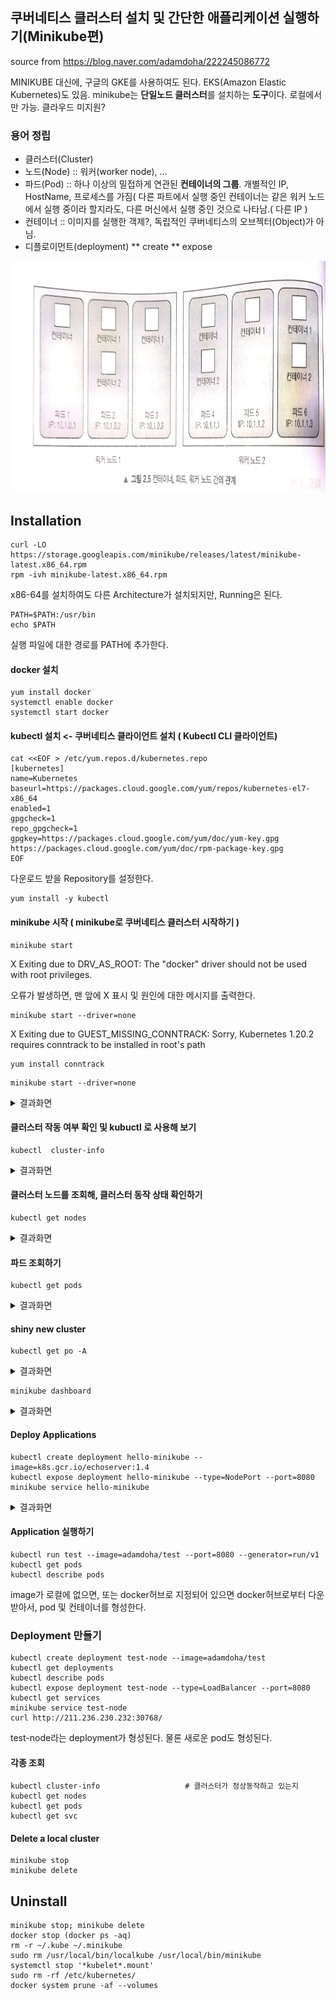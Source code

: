 
## 쿠버네티스 클러스터 설치 및 간단한 애플리케이션 실행하기(Minikube편)
source from  https://blog.naver.com/adamdoha/222245086772

MINIKUBE 대신에,  구글의 GKE를 사용하여도 된다.   EKS(Amazon Elastic Kubernetes)도 있음.
minikube는 **단일노드 클러스터**를 설치하는 **도구**이다. 로컬에서만 가능. 클라우드 미지원?

### 용어 정립
* 클러스터(Cluster)
* 노드(Node) :: 워커(worker node), ...
* 파드(Pod) :: 하나 이상의 밀접하게 연관된 **컨테이너의 그룹**.  개별적인 IP, HostName, 프로세스를 가짐( 다른 파트에서 실행 중인 컨테이너는 같은 워커 노드에서 실행 중이라 할지라도, 다른 머신에서 실행 중인 것으로 나타남.( 다른 IP )
* 컨테이너 :: 이미지를 실행한 객제?,  독립적인 쿠버네티스의 오브젝터(Object)가 아님.
* 디플로이먼트(deployment)
** create
** expose


<img src="KubernetesInAction.png" width="700" height="370">


## Installation
```
curl -LO https://storage.googleapis.com/minikube/releases/latest/minikube-latest.x86_64.rpm
rpm -ivh minikube-latest.x86_64.rpm
```
x86-64를 설치하여도 다른 Architecture가 설치되지만, Running은 된다.

```
PATH=$PATH:/usr/bin
echo $PATH
```
실행 파일에 대한 경로를 PATH에 추가한다. 

#### docker 설치
```
yum install docker
systemctl enable docker
systemctl start docker
```

#### kubectl 설치 <- 쿠버네티스 클라이언트 설치 ( Kubectl CLI 클라이언트)
```
cat <<EOF > /etc/yum.repos.d/kubernetes.repo
[kubernetes]
name=Kubernetes
baseurl=https://packages.cloud.google.com/yum/repos/kubernetes-el7-x86_64
enabled=1
gpgcheck=1
repo_gpgcheck=1
gpgkey=https://packages.cloud.google.com/yum/doc/yum-key.gpg https://packages.cloud.google.com/yum/doc/rpm-package-key.gpg
EOF
```
다운로드 받을 Repository를 설정한다.

```
yum install -y kubectl
```

#### minikube 시작 ( minikube로 쿠버네티스 클러스터 시작하기 )
```
minikube start
```
X Exiting due to DRV_AS_ROOT: The "docker" driver should not be used with root privileges.

오류가 발생하면, 맨 앞에 X 표시 및 원인에 대한 메시지를 출력한다.


```
minikube start --driver=none
```
X Exiting due to GUEST_MISSING_CONNTRACK: Sorry, Kubernetes 1.20.2 requires conntrack to be installed in root's path

```
yum install conntrack
```

```
minikube start --driver=none
```
<details><summary>결과화면</summary>
* minikube v1.18.1 on Centos 7.3.1611 (kvm/amd64)  <br>
* Using the none driver based on user configuration  <br>
* Starting control plane node minikube in cluster minikube  <br>
* Running on localhost (CPUs=4, Memory=3790MB, Disk=102388MB) ...  <br>
* OS release is CentOS Linux 7 (Core)  <br>
    > kubelet: 108.73 MiB / 108.73 MiB [-------------] 100.00% 7.17 MiB p/s 16s  <br>
  - Generating certificates and keys ...  <br>
  - Booting up control plane ...  <br>
  - Configuring RBAC rules ...  <br>
* Configuring local host environment ...  <br>
*  <br>
! The 'none' driver is designed for experts who need to integrate with an existing VM  <br>
* Most users should use the newer 'docker' driver instead, which does not require root!  <br>
* For more information, see: https://minikube.sigs.k8s.io/docs/reference/drivers/none/  <br>
*  <br>
! kubectl and minikube configuration will be stored in /root  <br>
! To use kubectl or minikube commands as your own user, you may need to relocate them. For example, to overwrite your own settings, run:  <br>
*  <br>
  - sudo mv /root/.kube /root/.minikube $HOME  <br>
  - sudo chown -R $USER $HOME/.kube $HOME/.minikube  <br>  
*  <br>
* This can also be done automatically by setting the env var CHANGE_MINIKUBE_NONE_USER=true  <br>
* Verifying Kubernetes components...  <br>
  - Using image gcr.io/k8s-minikube/storage-provisioner:v4  <br>
* Enabled addons: default-storageclass, storage-provisioner  <br>
* Done! kubectl is now configured to use "minikube" cluster and "default" namespace by default  <br>
</details>

#### 클러스터 작동 여부 확인 및 kubuctl 로 사용해 보기
```
kubectl  cluster-info
```
<details><summary> 결과화면 </summary>
Kubernetes control plane is running at https://10.0.0.2:8443
KubeDNS is running at https://10.0.0.2:8443/api/v1/namespaces/kube-system/services/kube-dns:dns/proxy
</details>

#### 클러스터 노드를 조회해, 클러스터 동작 상태 확인하기
```
kubectl get nodes
```
<details><summary> 결과화면 </summary>
NAME        STATUS   ROLES                  AGE   VERSION
localhost   Ready    control-plane,master   13h   v1.20.2
</details>

#### 파드 조회하기
```
kubectl get pods
```
<details><summary> 결과화면 </summary>
| NAME    |                     READY |  STATUS  |  RESTARTS   |AGE |   <br>
| ------  |  ----------               |  -------  | ---------   | --- |   <br>
|test      |                      1/1  |  Running  |  0          | 13h |   <br>
|test-node-5c769c86cc-w9jt5 |  1/1   |  Running |   0   |        13h    |   <br>
</details>


#### shiny new cluster
```
kubectl get po -A
```
<details><summary> 결과화면 </summary>
NAMESPACE     NAME                                READY   STATUS    RESTARTS   AGE             <br>
kube-system   coredns-74ff55c5b-xst4m             1/1     Running   0          8m20s           <br>  
kube-system   etcd-localhost                      1/1     Running   0          8m30s           <br>
kube-system   kube-apiserver-localhost            1/1     Running   0          8m30s           <br>
kube-system   kube-controller-manager-localhost   1/1     Running   0          8m30s           <br>
kube-system   kube-proxy-fwmtn                    1/1     Running   0          8m20s           <br>
kube-system   kube-scheduler-localhost            1/1     Running   0          8m30s           <br>
kube-system   storage-provisioner                 1/1     Running   0          8m36s           <br>
</details>



```
minikube dashboard
```
<details><summary> 결과화면 </summary>
http://211.236.230.232:38012/api/v1/namespaces/kubernetes-dashboard/services/http:kubernetes-dashboard:/proxy/#1/pod?namespace=kube-system    
</details>

#### Deploy Applications
```
kubectl create deployment hello-minikube --image=k8s.gcr.io/echoserver:1.4
kubectl expose deployment hello-minikube --type=NodePort --port=8080
minikube service hello-minikube
```
<details><summary> 결과화면 </summary>
|-----------|----------------|-------------|-----------------------|  <br>
| NAMESPACE |      NAME      | TARGET PORT |          URL          |  <br>
|-----------|----------------|-------------|-----------------------|  <br>
| default   | hello-minikube |        8080 | http://10.0.0.2:30768 |  <br>
|-----------|----------------|-------------|-----------------------|  <br>
* Opening service default/hello-minikube in default browser...        <br>
  - http://10.0.0.2:30768                                             <br>
 ==> CloudIT에서는  외부 IP 즉 http://211.236.230.232:30768            <br>
</details>

#### Application 실행하기
```
kubectl run test --image=adamdoha/test --port=8080 --generator=run/v1
kubectl get pods
kubectl describe pods
```
image가 로컬에 없으면, 또는 docker허브로 지정되어 있으면  docker허브로부터 다운받아서, pod 및 컨테이너를 형성한다.


### Deployment 만들기
```
kubectl create deployment test-node --image=adamdoha/test
kubectl get deployments
kubectl describe pods
kubectl expose deployment test-node --type=LoadBalancer --port=8080
kubectl get services
minikube service test-node
curl http://211.236.230.232:30768/
```
test-node라는  deployment가 형성된다. 물론 새로운 pod도 형성된다.


#### 각종 조회
```
kubectl cluster-info                   # 클러스터가 정상동작하고 있는지
kubectl get nodes
kubectl get pods
kubectl get svc
```

#### Delete a local cluster
```
minikube stop
minikube delete
```


## Uninstall
```
minikube stop; minikube delete
docker stop (docker ps -aq)
rm -r ~/.kube ~/.minikube
sudo rm /usr/local/bin/localkube /usr/local/bin/minikube
systemctl stop '*kubelet*.mount'
sudo rm -rf /etc/kubernetes/
docker system prune -af --volumes
```


